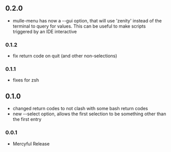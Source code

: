 ## 0.2.0


* mulle-menu has now a --gui option, that will use 'zenity' instead of the terminal to query for values. This can be useful to make scripts triggered by an IDE interactive


### 0.1.2

* fix return code on quit (and other non-selections)

### 0.1.1

* fixes for zsh

## 0.1.0

* changed return codes to not clash with some bash return codes
* new --select option, allows the first selection to be something other than the first entry


### 0.0.1

* Mercyful Release
